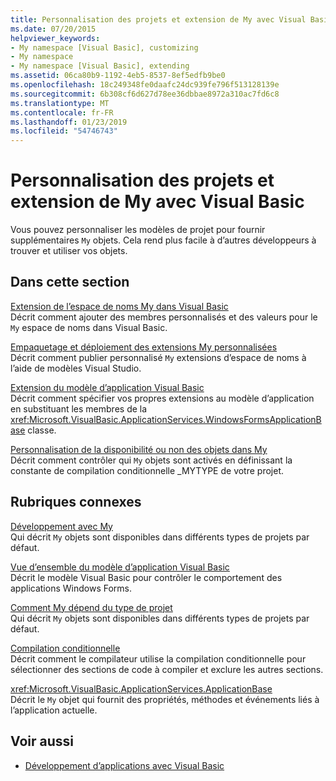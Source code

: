 ```yaml
---
title: Personnalisation des projets et extension de My avec Visual Basic
ms.date: 07/20/2015
helpviewer_keywords:
- My namespace [Visual Basic], customizing
- My namespace
- My namespace [Visual Basic], extending
ms.assetid: 06ca80b9-1192-4eb5-8537-8ef5edfb9be0
ms.openlocfilehash: 18c249348fe0daafc24dc939fe796f513128139e
ms.sourcegitcommit: 6b308cf6d627d78ee36dbbae8972a310ac7fd6c8
ms.translationtype: MT
ms.contentlocale: fr-FR
ms.lasthandoff: 01/23/2019
ms.locfileid: "54746743"
---
```

# <a name="customizing-projects-and-extending-my-with-visual-basic"></a>Personnalisation des projets et extension de My avec Visual Basic
Vous pouvez personnaliser les modèles de projet pour fournir supplémentaires `My` objets. Cela rend plus facile à d’autres développeurs à trouver et utiliser vos objets.  
  
## <a name="in-this-section"></a>Dans cette section  
 [Extension de l’espace de noms My dans Visual Basic](../../../visual-basic/developing-apps/customizing-extending-my/extending-the-my-namespace.md)  
 Décrit comment ajouter des membres personnalisés et des valeurs pour le `My` espace de noms dans Visual Basic.  
  
 [Empaquetage et déploiement des extensions My personnalisées](../../../visual-basic/developing-apps/customizing-extending-my/packaging-and-deploying-custom-my-extensions.md)  
 Décrit comment publier personnalisé `My` extensions d’espace de noms à l’aide de modèles Visual Studio.  
  
 [Extension du modèle d’application Visual Basic](../../../visual-basic/developing-apps/customizing-extending-my/extending-the-visual-basic-application-model.md)  
 Décrit comment spécifier vos propres extensions au modèle d’application en substituant les membres de la <xref:Microsoft.VisualBasic.ApplicationServices.WindowsFormsApplicationBase> classe.  
  
 [Personnalisation de la disponibilité ou non des objets dans My](../../../visual-basic/developing-apps/customizing-extending-my/customizing-which-objects-are-available-in-my.md)  
 Décrit comment contrôler qui `My` objets sont activés en définissant la constante de compilation conditionnelle _MYTYPE de votre projet.  
  
## <a name="related-sections"></a>Rubriques connexes  
 [Développement avec My](../../../visual-basic/developing-apps/development-with-my/index.md)  
 Qui décrit `My` objets sont disponibles dans différents types de projets par défaut.  
  
 [Vue d’ensemble du modèle d’application Visual Basic](../../../visual-basic/developing-apps/development-with-my/overview-of-the-visual-basic-application-model.md)  
 Décrit le modèle Visual Basic pour contrôler le comportement des applications Windows Forms.  
  
 [Comment My dépend du type de projet](../../../visual-basic/developing-apps/development-with-my/how-my-depends-on-project-type.md)  
 Qui décrit `My` objets sont disponibles dans différents types de projets par défaut.  
  
 [Compilation conditionnelle](../../../visual-basic/programming-guide/program-structure/conditional-compilation.md)  
 Décrit comment le compilateur utilise la compilation conditionnelle pour sélectionner des sections de code à compiler et exclure les autres sections.  
  
 <xref:Microsoft.VisualBasic.ApplicationServices.ApplicationBase>  
 Décrit le `My` objet qui fournit des propriétés, méthodes et événements liés à l’application actuelle.  
  
## <a name="see-also"></a>Voir aussi
- [Développement d’applications avec Visual Basic](../../../visual-basic/developing-apps/index.md)

